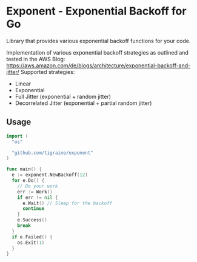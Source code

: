 # Exponent - Exponential Backoff for Go

Library that provides various exponential backoff functions for your code.

Implementation of various exponential backoff strategies as outlined and tested in the AWS Blog: https://aws.amazon.com/de/blogs/architecture/exponential-backoff-and-jitter/
Supported strategies:
- Linear
- Exponential
- Full Jitter (exponential + random jitter)
- Decorrelated Jitter (exponential + partial random jitter)

## Usage

``` go
import (
  "os"

  "github.com/tigraine/exponent"
)

func main() {
  e := exponent.NewBackoff(12)
  for e.Do() {
    // Do your work
    err := Work()
    if err != nil {
      e.Wait() // Sleep for the backoff
      continue
    }
    e.Success()
    break
  }
  if e.Failed() {
    os.Exit(1)
  }
}
```
